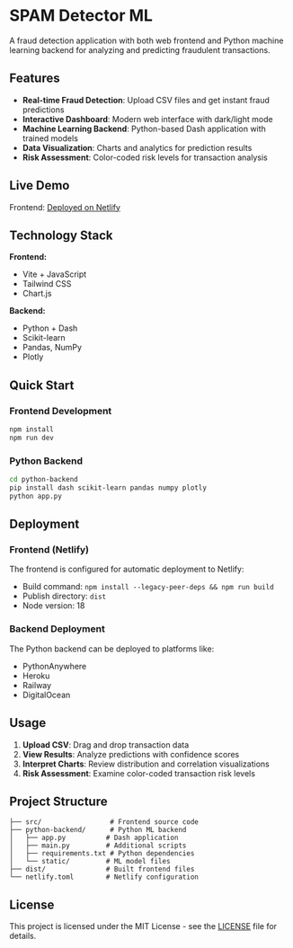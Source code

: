 # SPAM Detector ML

A fraud detection application with both web frontend and Python machine learning backend for analyzing and predicting fraudulent transactions.

## Features

- **Real-time Fraud Detection**: Upload CSV files and get instant fraud predictions
- **Interactive Dashboard**: Modern web interface with dark/light mode
- **Machine Learning Backend**: Python-based Dash application with trained models
- **Data Visualization**: Charts and analytics for prediction results
- **Risk Assessment**: Color-coded risk levels for transaction analysis

## Live Demo

Frontend: [Deployed on Netlify](https://fraud-detector-dashboard.netlify.app/)

## Technology Stack

**Frontend:**
- Vite + JavaScript
- Tailwind CSS
- Chart.js

**Backend:**
- Python + Dash
- Scikit-learn
- Pandas, NumPy
- Plotly

## Quick Start

### Frontend Development

```bash
npm install
npm run dev
```

### Python Backend

```bash
cd python-backend
pip install dash scikit-learn pandas numpy plotly
python app.py
```

## Deployment

### Frontend (Netlify)

The frontend is configured for automatic deployment to Netlify:

- Build command: `npm install --legacy-peer-deps && npm run build`
- Publish directory: `dist`
- Node version: 18

### Backend Deployment

The Python backend can be deployed to platforms like:
- PythonAnywhere
- Heroku
- Railway
- DigitalOcean

## Usage

1. **Upload CSV**: Drag and drop transaction data
2. **View Results**: Analyze predictions with confidence scores
3. **Interpret Charts**: Review distribution and correlation visualizations
4. **Risk Assessment**: Examine color-coded transaction risk levels

## Project Structure

```
├── src/                 # Frontend source code
├── python-backend/      # Python ML backend
│   ├── app.py          # Dash application
│   ├── main.py         # Additional scripts
│   ├── requirements.txt # Python dependencies
│   └── static/         # ML model files
├── dist/               # Built frontend files
└── netlify.toml        # Netlify configuration
```

## License

This project is licensed under the MIT License - see the [LICENSE](LICENSE) file for details.